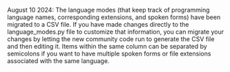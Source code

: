 August 10 2024: The language modes (that keep track of programming language names, corresponding extensions, and spoken forms) have been migrated to a CSV file. If you have made changes directly to the language_modes.py file to customize that information, you can migrate your changes by letting the new community code run to generate the CSV file and then editing it. Items within the same column can be separated by semicolons if you want to have multiple spoken forms or file extensions associated with the same language.
